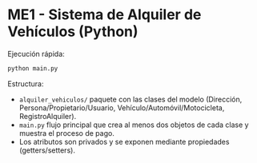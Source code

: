 # ME1 - Sistema de Alquiler de Vehículos (Python)

Ejecución rápida:
```bash
python main.py
```

Estructura:
- `alquiler_vehiculos/` paquete con las clases del modelo (Dirección, Persona/Propietario/Usuario, Vehículo/Automóvil/Motocicleta, RegistroAlquiler).
- `main.py` flujo principal que crea al menos dos objetos de cada clase y muestra el proceso de pago.
- Los atributos son privados y se exponen mediante propiedades (getters/setters).